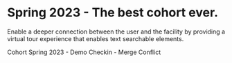 # Spring 2023 - The best cohort ever.
Enable a deeper connection between the user and the facility by providing a virtual tour experience that enables text searchable elements.

Cohort Spring 2023 - Demo Checkin - Merge Conflict
